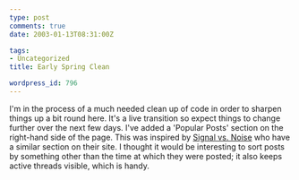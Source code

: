 ```yaml
---
type: post
comments: true
date: 2003-01-13T08:31:00Z

tags:
- Uncategorized
title: Early Spring Clean

wordpress_id: 796
---
```


I'm in the process of a much needed clean up of code in order to sharpen things up a bit round here. It's a live transition so expect things to change further over the next few days. I've added a 'Popular Posts' section on the right-hand side of the page. This was inspired by [Signal vs. Noise](http://www.37signals.com/svn/) who have a similar section on their site. I thought it would be interesting to sort posts by something other than the time at which they were posted; it also keeps active threads visible, which is handy.
